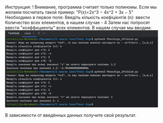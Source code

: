 Инструкция:
! Внимание, программа считает только полиномы.
Если мы желаем посчитать такой пример: "P(x)=2x^3 − 4x^2 + 3x − 5" 
Необходимо в первое поле: Введіть кількість коефіцієнтів (n): ввести Количество всех елементов, в нашем случае - 4
Затем нас попросят ввести "коэффициенты" всех елементов. В нашем случае мы вводим:
![Пример ввода](img.png)

В зависимости от введённых данных получите свой результат.


